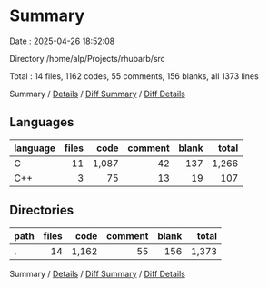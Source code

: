 # Summary

Date : 2025-04-26 18:52:08

Directory /home/alp/Projects/rhubarb/src

Total : 14 files,  1162 codes, 55 comments, 156 blanks, all 1373 lines

Summary / [Details](details.md) / [Diff Summary](diff.md) / [Diff Details](diff-details.md)

## Languages
| language | files | code | comment | blank | total |
| :--- | ---: | ---: | ---: | ---: | ---: |
| C | 11 | 1,087 | 42 | 137 | 1,266 |
| C++ | 3 | 75 | 13 | 19 | 107 |

## Directories
| path | files | code | comment | blank | total |
| :--- | ---: | ---: | ---: | ---: | ---: |
| . | 14 | 1,162 | 55 | 156 | 1,373 |

Summary / [Details](details.md) / [Diff Summary](diff.md) / [Diff Details](diff-details.md)